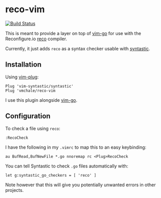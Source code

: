 # reco-vim

[![Build Status](https://travis-ci.org/vmchale/reco-vim.svg?branch=master)](https://travis-ci.org/vmchale/reco-vim)

This is meant to provide a layer on top of
[vim-go](https://github.com/fatih/vim-go) for use with the Reconfigure.io
[reco](http://docs.reconfigure.io/getting_started.html) compiler.

Currently, it just adds `reco` as a syntax checker usable with
[syntastic](https://github.com/vim-syntastic/syntastic).

## Installation

Using [vim-plug](https://github.com/junegunn/vim-plug):

```vim
Plug 'vim-syntastic/syntastic'
Plug 'vmchale/reco-vim
```

I use this plugin alongside [vim-go](https://github.com/fatih/vim-go).

## Configuration

To check a file using `reco`:

```vim
:RecoCheck
```

I have the following in my `.vimrc` to map this to an easy keybinding:

```vim
au BufRead,BufNewFile *.go nnoremap rc <Plug>RecoCheck
```

You can tell Syntastic to check `.go` files automatically with:

```vim
let g:syntastic_go_checkers = [ 'reco' ]
```

Note however that this will give you potentially unwanted errors in other
projects.
